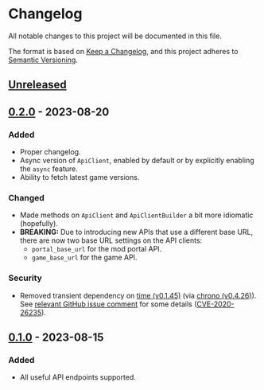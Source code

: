 # Changelog

All notable changes to this project will be documented in this file.

The format is based on [Keep a Changelog](https://keepachangelog.com/en/1.0.0/),
and this project adheres to [Semantic Versioning](https://semver.org/spec/v2.0.0.html).

## [Unreleased]

## [0.2.0] - 2023-08-20

### Added

 - Proper changelog.
 - Async version of `ApiClient`, enabled by default or by explicitly enabling
   the `async` feature.
 - Ability to fetch latest game versions.

### Changed

 - Made methods on `ApiClient` and `ApiClientBuilder` a bit more idiomatic
   (hopefully).
 - **BREAKING:** Due to introducing new APIs that use a different base URL,
   there are now two base URL settings on the API clients:
    - `portal_base_url` for the mod portal API.
    - `game_base_url` for the game API.

### Security

 - Removed transient dependency on [time (v0.1.45)][time_0.1.45]
   (via [chrono (v0.4.26)][chrono_0.4.26]).
   See [relevant GitHub issue comment][chrono_time_cve_issue] for some details
   ([CVE-2020-26235][]).

[time_0.1.45]: https://crates.io/crates/time/0.1.45
[chrono_0.4.26]: https://crates.io/crates/chrono/0.4.26
[chrono_time_cve_issue]: https://github.com/chronotope/chrono/issues/602#issuecomment-1242149249
[CVE-2020-26235]: https://cve.circl.lu/cve/CVE-2020-26235

## [0.1.0] - 2023-08-15

### Added

 - All useful API endpoints supported.

[unreleased]: https://github.com/Sharparam/facti/compare/api/v0.2.0...HEAD
[0.2.0]: https://github.com/Sharparam/facti/compare/api/v0.1.0...api/v0.2.0
[0.1.0]: https://github.com/Sharparam/facti/releases/tag/api/v0.1.0

